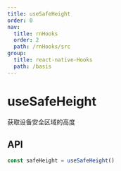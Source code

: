```yaml
---
title: useSafeHeight
order: 0
nav:
  title: rnHooks
  order: 2
  path: /rnHooks/src
group:
  title: react-native-Hooks
  path: /basis
---
```


# useSafeHeight

获取设备安全区域的高度

## API

```typescript
const safeHeight = useSafeHeight()
```
